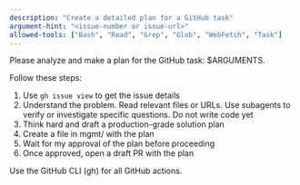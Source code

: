 ```yaml
---
description: "Create a detailed plan for a GitHub task"
argument-hint: "<issue-number or issue-url>"
allowed-tools: ["Bash", "Read", "Grep", "Glob", "WebFetch", "Task"]
---
```


Please analyze and make a plan for the GitHub task: $ARGUMENTS.

Follow these steps:

1. Use `gh issue view` to get the issue details
2. Understand the problem. Read relevant files or URLs. Use subagents to verify or investigate specific questions. Do not write code yet
3. Think hard and draft a production-grade solution plan
4. Create a file in mgmt/ with the plan
5. Wait for my approval of the plan before proceeding
6. Once approved, open a draft PR with the plan

Use the GitHub CLI (gh) for all GitHub actions.